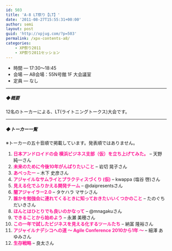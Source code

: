 ```yaml
---
id: 503
title: 'A-8 LT祭り【LT】'
date: '2011-08-27T15:55:31+00:00'
author: semi
layout: post
guid: 'http://xpjug.com/?p=503'
permalink: /xpx-contents-a8/
categories:
    - XP祭り2011
    - XP祭り2011セッション
---
```


- 時間 — 17:30～18:45
- 会場 — AB会場：55N号館 1F 大会議室
- 定員 — なし

---

##### ◆概要

12名のトーカーによる、LT(ライトニングトークス)大会です。

---

##### ◆トーカー一覧

※トーカーの五十音順で掲載しています。発表順ではありません。

1. <font color="#FF1493">**日本アンドロイドの会 横浜ビジネス支部（仮）を立ち上げてみた。**</font> – 天野 純一さん
2. <font color="#FF1493">**未来のために今後10年がんばりたいこと**</font> – 岩切 晃子さん
3. <font color="#FF1493">**あべったー**</font> – 木下 史彦さん
4. <font color="#FF1493">**アジャイルなサムライとプラクティスづくり (仮)**</font> – kwappa (塩谷 啓)さん
5. <font color="#FF1493">**見える化でふりかえる開発チーム**</font> – @daipresentsさん
6. <font color="#FF1493">**闇アジャイラー2.0**</font> – タケハラ マサシさん
7. <font color="#FF1493">**誰かを勉強会に連れてくるときに知っておきたいいくつかのこと**</font> – たのぐち だいきさん
8. <font color="#FF1493">**ほんとはひとりでも良いのかなって**</font> – @mnagakuさん
9. <font color="#FF1493">**できることから始めよう**</font> – 永瀬 美穂さん
10. <font color="#FF1493">**この一年で試したビジネスを見える化するツールたち**</font> – 納富 隆裕さん
11. <font color="#FF1493">**アジャイルナデシコへの道 ～ Agile Conference 2010から1年 ～**</font> – 細澤 あゆみさん
12. <font color="#FF1493">**生存戦略**</font> – 良太さん